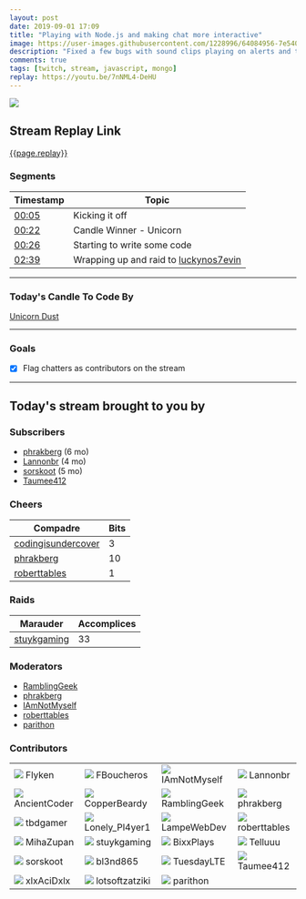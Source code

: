 ```yaml
---
layout: post
date: 2019-09-01 17:09
title: "Playing with Node.js and making chat more interactive"
image: https://user-images.githubusercontent.com/1228996/64084956-7e540480-ccf5-11e9-8ec0-72a0d750574a.png
description: "Fixed a few bugs with sound clips playing on alerts and tracking chat in MongoDB"
comments: true
tags: [twitch, stream, javascript, mongo]
replay: https://youtu.be/7nNML4-DeHU
---
```


<img src="{{page.image}}"/>

## Stream Replay Link

[{{page.replay}}]({{page.replay}})

<!--more-->

### Segments

| Timestamp | Topic
| ---       | ---
| [00:05]({{page.replay}}?t=600)      | Kicking it off          |
| [00:22]({{page.replay}}?t=1324.056) | Candle Winner - Unicorn |
| [00:26]({{page.replay}}?t=1615.302) | Starting to write some code |
| [02:39]({{page.replay}}?t=9578.431) | Wrapping up and raid to [luckynos7evin](https://twitch.tv/luckynos7evin) |

---

### Today's Candle To Code By

[Unicorn Dust](https://amzn.to/320cEn1)

---

### Goals

- [x] Flag chatters as contributors on the stream

---

## Today's stream brought to you by

### Subscribers

- [phrakberg](https://twitch.tv/phrakberg) (6 mo)
- [Lannonbr](https://twitch.tv/lannonbr) (4 mo)
- [sorskoot](https://twitch.tv/sorskoot) (5 mo)
- [Taumee412](https://twitch.tv/taumee412)

### Cheers

| Compadre            | Bits        |
| ---                 | ---         |
| [codingisundercover](https://twitch.tv/codingisundercover) | 3 |
| [phrakberg](https://twitch.tv/phrakberg) | 10 |
| [roberttables](https://twitch.tv/roberttables) | 1 |

### Raids

| Marauder            | Accomplices |
| ---                 | ---         |
| [stuykgaming](https://twitch.tv/stuykgaming) | 33 |

### Moderators

- [RamblingGeek](https://twitch.tv/ramblinggeek)
- [phrakberg](https://twitch.tv/phrakberg)
- [IAmNotMyself](https://twitch.tv/iamnotmyself)
- [roberttables](https://twitch.tv/roberttables)
- [parithon](https://twitch.tv/parithon)

### Contributors

<table class="user">
  <tbody>
    <tr>
      <td>
        <img class="profile" src="https://static-cdn.jtvnw.net/jtv_user_pictures/908fd818-1fbe-4b44-8633-dfc6bec175c9-profile_image-300x300.png"/>
        <span>Flyken<br/>
        <a href="https://twitch.tv/flyken" target="_blank"><i class="fab fa-twitch" aria-hidden="true"></i></a><a href="https://twitter.com/flyken4" target="_blank"><i class="fab fa-twitter" aria-hidden="true"></i></a><a href="https://github.com/flyken271" target="_blank"><i class="fab fa-github" aria-hidden="true"></i></a>
        </span>
      </td>
      <td>
        <img class="profile" src="https://static-cdn.jtvnw.net/jtv_user_pictures/3bdd5c96-e43c-4745-b3fc-d969f8f55121-profile_image-300x300.jpeg"/>
        <span>FBoucheros<br/>
        <a href="https://twitch.tv/fboucheros" target="_blank"><i class="fab fa-twitch" aria-hidden="true"></i></a>
        </span>
      </td>
      <td>
        <img class="profile" src="https://static-cdn.jtvnw.net/jtv_user_pictures/20bd3f0a-ce68-4f5c-a9bf-f61b950be3d2-profile_image-300x300.png"/>
        <span>IAmNotMyself<br/>
        <a href="https://twitch.tv/iamnotmyself" target="_blank"><i class="fab fa-twitch" aria-hidden="true"></i></a>
        </span>
      </td>
      <td>
        <img class="profile" src="https://static-cdn.jtvnw.net/jtv_user_pictures/8e4eab31-0a66-4b1a-a0df-ca962e4a9b8e-profile_image-300x300.jpeg"/>
        <span>Lannonbr<br/>
        <a href="https://twitch.tv/lannonbr" target="_blank"><i class="fab fa-twitch" aria-hidden="true"></i></a>
        </span>
      </td>
    </tr>
    <tr>
      <td>
        <img class="profile" src="https://static-cdn.jtvnw.net/jtv_user_pictures/f5373f0e-4fa8-4d90-8303-12c47001c08f-profile_image-300x300.jpeg"/>
        <span>AncientCoder<br/>
        <a href="https://twitch.tv/ancientcoder" target="_blank"><i class="fab fa-twitch" aria-hidden="true"></i></a><a href="https://github.com/theancientcoder" target="_blank"><i class="fab fa-github" aria-hidden="true"></i></a>
        </span>
      </td>
      <td>
        <img class="profile" src="https://static-cdn.jtvnw.net/jtv_user_pictures/926c0d6b-bc04-4dba-88a6-915dc6c6bb54-profile_image-300x300.png"/>
        <span>CopperBeardy<br/>
        <a href="https://twitch.tv/copperbeardy" target="_blank"><i class="fab fa-twitch" aria-hidden="true"></i></a><a href="https://twitter.com/copperbeardy" target="_blank"><i class="fab fa-twitter" aria-hidden="true"></i></a><a href="https://github.com/copperbeardy" target="_blank"><i class="fab fa-github" aria-hidden="true"></i></a>
        </span>
      </td>
      <td>
        <img class="profile" src="https://static-cdn.jtvnw.net/jtv_user_pictures/a390873e-0dff-4ae6-a798-93c1e9516616-profile_image-300x300.png"/>
        <span>RamblingGeek<br/>
        <a href="https://twitch.tv/ramblinggeek" target="_blank"><i class="fab fa-twitch" aria-hidden="true"></i></a>
        </span>
      </td>
      <td>
        <img class="profile" src="https://static-cdn.jtvnw.net/jtv_user_pictures/3c435956-3fc3-4ccd-bac5-1c4e1671500b-profile_image-300x300.png"/>
        <span>phrakberg<br/>
        <a href="https://twitch.tv/phrakberg" target="_blank"><i class="fab fa-twitch" aria-hidden="true"></i></a>
        </span>
      </td>
    </tr>
    <tr>
      <td>
        <img class="profile" src="https://static-cdn.jtvnw.net/jtv_user_pictures/1e60395d-4246-4690-b486-40ebb3c8b00b-profile_image-300x300.png"/>
        <span>tbdgamer<br/>
        <a href="https://twitch.tv/tbdgamer" target="_blank"><i class="fab fa-twitch" aria-hidden="true"></i></a>
        </span>
      </td>
      <td>
        <img class="profile" src="https://static-cdn.jtvnw.net/jtv_user_pictures/ae01250c-087b-4745-8bff-745731ce30da-profile_image-300x300.png"/>
        <span>Lonely_Pl4yer1<br/>
        <a href="https://twitch.tv/lonely_pl4yer1" target="_blank"><i class="fab fa-twitch" aria-hidden="true"></i></a>
        </span>
      </td>
      <td>
        <img class="profile" src="https://static-cdn.jtvnw.net/jtv_user_pictures/16707a2a-fcac-48ec-b40d-6d6916162dcc-profile_image-300x300.png"/>
        <span>LampeWebDev<br/>
        <a href="https://twitch.tv/lampewebdev" target="_blank"><i class="fab fa-twitch" aria-hidden="true"></i></a>
        </span>
      </td>
      <td>
        <img class="profile" src="https://static-cdn.jtvnw.net/jtv_user_pictures/6654d342-e3b6-45c4-83fe-32b523bdc7e2-profile_image-300x300.png"/>
        <span>roberttables<br/>
        <a href="https://twitch.tv/roberttables" target="_blank"><i class="fab fa-twitch" aria-hidden="true"></i></a><a href="https://github.com/mtheoryx" target="_blank"><i class="fab fa-github" aria-hidden="true"></i></a>
        </span>
      </td>
    </tr>
    <tr>
      <td>
        <img class="profile" src="https://static-cdn.jtvnw.net/jtv_user_pictures/7b926973-80d1-4ce5-9f1d-9153390a8d9c-profile_image-300x300.png"/>
        <span>MihaZupan<br/>
        <a href="https://twitch.tv/mihazupan" target="_blank"><i class="fab fa-twitch" aria-hidden="true"></i></a>
        </span>
      </td>
      <td>
        <img class="profile" src="https://static-cdn.jtvnw.net/jtv_user_pictures/9b76630d-fce3-46b9-a230-4fb0b20de988-profile_image-300x300.png"/>
        <span>stuykgaming<br/>
        <a href="https://twitch.tv/stuykgaming" target="_blank"><i class="fab fa-twitch" aria-hidden="true"></i></a>
        </span>
      </td>
      <td>
        <img class="profile" src="https://static-cdn.jtvnw.net/jtv_user_pictures/095ad31c-6075-40b9-ad89-be9a01a0bf58-profile_image-300x300.png"/>
        <span>BixxPlays<br/>
        <a href="https://twitch.tv/bixxplays" target="_blank"><i class="fab fa-twitch" aria-hidden="true"></i></a>
        </span>
      </td>
      <td>
        <img class="profile" src="https://static-cdn.jtvnw.net/user-default-pictures/bb97f7e6-f11a-4194-9708-52bf5a5125e8-profile_image-300x300.jpg"/>
        <span>Telluuu<br/>
        <a href="https://twitch.tv/telluuu" target="_blank"><i class="fab fa-twitch" aria-hidden="true"></i></a>
        </span>
      </td>
    </tr>
    <tr>
      <td>
        <img class="profile" src="https://static-cdn.jtvnw.net/jtv_user_pictures/958a22b1-e9e5-4390-8843-98d9def72a35-profile_image-300x300.png"/>
        <span>sorskoot<br/>
        <a href="https://twitch.tv/sorskoot" target="_blank"><i class="fab fa-twitch" aria-hidden="true"></i></a>
        </span>
      </td>
      <td>
        <img class="profile" src="https://static-cdn.jtvnw.net/user-default-pictures/bb97f7e6-f11a-4194-9708-52bf5a5125e8-profile_image-300x300.jpg"/>
        <span>bl3nd865<br/>
        <a href="https://twitch.tv/bl3nd865" target="_blank"><i class="fab fa-twitch" aria-hidden="true"></i></a>
        </span>
      </td>
      <td>
        <img class="profile" src="https://static-cdn.jtvnw.net/jtv_user_pictures/tuesdaylte-profile_image-e422319120e08c90-300x300.jpeg"/>
        <span>TuesdayLTE<br/>
        <a href="https://twitch.tv/tuesdaylte" target="_blank"><i class="fab fa-twitch" aria-hidden="true"></i></a>
        </span>
      </td>
      <td>
        <img class="profile" src="https://static-cdn.jtvnw.net/user-default-pictures/bb97f7e6-f11a-4194-9708-52bf5a5125e8-profile_image-300x300.jpg"/>
        <span>Taumee412<br/>
        <a href="https://twitch.tv/taumee412" target="_blank"><i class="fab fa-twitch" aria-hidden="true"></i></a>
        </span>
      </td>
    </tr>
    <tr>
      <td>
        <img class="profile" src="https://static-cdn.jtvnw.net/jtv_user_pictures/xlxacidxlx-profile_image-c2e051db5e04a5ae-300x300.png"/>
        <span>xlxAciDxlx<br/>
        <a href="https://twitch.tv/xlxacidxlx" target="_blank"><i class="fab fa-twitch" aria-hidden="true"></i></a>
        </span>
      </td>
      <td>
        <img class="profile" src="https://static-cdn.jtvnw.net/user-default-pictures/b83b1794-7df9-4878-916c-88c2ad2e4f9f-profile_image-300x300.jpg"/>
        <span>lotsoftzatziki<br/>
        <a href="https://twitch.tv/lotsoftzatziki" target="_blank"><i class="fab fa-twitch" aria-hidden="true"></i></a>
        </span>
      </td>
      <td>
        <img class="profile" src="https://static-cdn.jtvnw.net/jtv_user_pictures/abd243dc-3790-4a73-b7b4-1269f89ce083-profile_image-300x300.png"/>
        <span>parithon<br/>
        <a href="https://twitch.tv/parithon" target="_blank"><i class="fab fa-twitch" aria-hidden="true"></i></a>
        </span>
      </td>
    </tr>
  </tbody>
</table>
